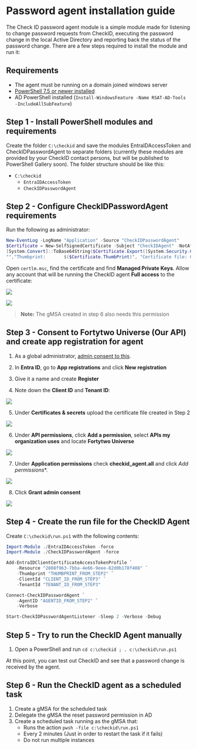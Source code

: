 # Password agent installation guide

The Check ID password agent module is a simple module made for listening to change password requests from CheckID, executing the password change in the local Active Directory and reporting back the status of the password change. There are a few steps required to install the module and run it:

## Requirements

- The agent must be running on a domain joined windows server
- [PowerShell 7.5 or newer installed](https://learn.microsoft.com/en-us/powershell/scripting/install/installing-powershell-on-windows#msi)
- AD PowerShell installed (```Install-WindowsFeature -Name RSAT-AD-Tools -IncludeAllSubFeature```)

## Step 1 - Install PowerShell modules and requirements

Create the folder ```C:\checkid``` and save the modules EntraIDAccessToken and CheckIDPasswordAgent to separate folders (currently these modules are provided by your CheckID contact persons, but will be published to PowerShell Gallery soon). The folder structure should be like this:

- ```C:\checkid```
    - ```EntraIDAccessToken```
    - ```CheckIDPasswordAgent```

## Step 2 - Configure CheckIDPasswordAgent requirements

Run the following as administrator:

```PowerShell
New-EventLog -LogName "Application" -Source "CheckIDPasswordAgent"
$Certificate = New-SelfSignedCertificate -Subject "CheckIDAgent" -NotAfter (Get-Date).AddYears(100)
[System.Convert]::ToBase64String($Certificate.Export([System.Security.Cryptography.X509Certificates.X509ContentType]::Cert), "InsertLineBreaks") | Set-Content -Path "CheckIDAgent-$($env:COMPUTERNAME).cer"
"","Thumbprint:       $($Certificate.ThumbPrint)", "Certificate file: CheckIDAgent-$($env:COMPUTERNAME).cer","Agent id:         $(New-Guid)","" | Write-Host
```

Open ```certlm.msc```, find the certificate and find **Managed Private Keys**. Allow any account that will be running the CheckID agent **Full access** to the certificate:

![](media/20250912082318.png)

![](media/20250912082503.png)

> **Note:** The gMSA created in step 6 also needs this permission

## Step 3 - Consent to Fortytwo Universe (Our API) and create app registration for agent

1. As a global administrator, [admin consent to this](https://login.microsoftonline.com/common/adminconsent?client_id=2808f963-7bba-4e66-9eee-82d0b178f408).

2. In **Entra ID**, go to **App registrations** and click **New registration**

3. Give it a name and create **Register**

4. Note down the **Client ID** and **Tenant ID**:

![](media/20250905140155.png)

5. Under **Certificates & secrets** upload the certificate file created in Step 2

![](media/20250905140307.png)

6. Under **API permissions**, click **Add a permission**, select **APIs my organization uses** and locate **Fortytwo Universe**

![](media/20250905140407.png)

7. Under **Application permissions** check **checkid_agent.all** and click *Add permissions**.

![](media/20250905140444.png)

8. Click **Grant admin consent**

![](media/20250905140535.png)

## Step 4 - Create the run file for the CheckID Agent

Create ```C:\checkid\run.ps1``` with the following contents:

```PowerShell
Import-Module ./EntraIDAccessToken -force
Import-Module ./CheckIDPasswordAgent -force

Add-EntraIDClientCertificateAccessTokenProfile `
    -Resource "2808f963-7bba-4e66-9eee-82d0b178f408" `
    -Thumbprint "THUMBPRINT_FROM_STEP2" `
    -ClientId "CLIENT_ID_FROM_STEP3" `
    -TenantId "TENANT_ID_FROM_STEP3"

Connect-CheckIDPasswordAgent `
    -AgentID "AGENTID_FROM_STEP2" `
    -Verbose

Start-CheckIDPasswordAgentListener -Sleep 2 -Verbose -Debug
```

## Step 5 - Try to run the CheckID Agent manually

1. Open a PowerShell and run ```cd c:\checkid ; . c:\checkid\run.ps1```

At this point, you can test out CheckID and see that a password change is received by the agent.

## Step 6 - Run the CheckID agent as a scheduled task

1. Create a gMSA for the scheduled task
2. Delegate the gMSA the reset password permission in AD
3. Create a scheduled task running as the gMSA that:
    - Runs the action ```pwsh -file c:\checkid\run.ps1```
    - Every 2 minutes (Just in order to restart the task if it fails)
    - Do not run multiple instances
